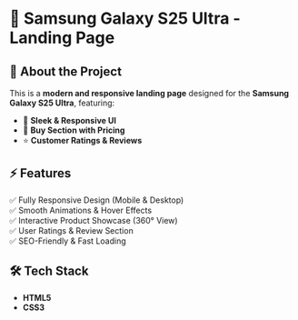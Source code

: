 # 📱 Samsung Galaxy S25 Ultra - Landing Page

## 📌 About the Project
This is a **modern and responsive landing page** designed for the **Samsung Galaxy S25 Ultra**, featuring:
- 🎨 **Sleek & Responsive UI**
- 🛒 **Buy Section with Pricing**
- ⭐ **Customer Ratings & Reviews**
  
 ## ⚡ Features
✅ Fully Responsive Design (Mobile & Desktop)  
✅ Smooth Animations & Hover Effects  
✅ Interactive Product Showcase (360° View)  
✅ User Ratings & Review Section  
✅ SEO-Friendly & Fast Loading  

## 🛠️ Tech Stack
- **HTML5**
- **CSS3**
